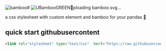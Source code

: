 ![bamboo](https://github.com/home-gihub/bamboogreenDOTcss/assets/124263428/bab84407-e96e-4d51-af99-f831ecd4a189)# ![U<svg version="1.1" xmlns="http://www.w3.org/2000/svg" xmlns:xlink="http://www.w3.org/1999/xlink" width="442.91743" height="182.62297" viewBox="0,0,442.91743,182.62297"><g transform="translate(-26.01695,-79.9058)"><g data-paper-data="{&quot;isPaintingLayer&quot;:true}" fill="#ffffff" fill-rule="nonzero" stroke-linecap="butt" stroke-linejoin="miter" stroke-miterlimit="10" stroke-dasharray="" stroke-dashoffset="0" font-family="Sans Serif" font-weight="normal" font-size="40" text-anchor="start" style="mix-blend-mode: normal"><text transform="translate(27.65166,161.13962) scale(1.6347,1.6347)" font-size="40" xml:space="preserve" fill="#ffffff" fill-rule="nonzero" stroke="#ffffff" stroke-width="2" stroke-linecap="butt" stroke-linejoin="miter" stroke-miterlimit="10" stroke-dasharray="" stroke-dashoffset="0" font-family="Sans Serif" font-weight="normal" text-anchor="start" style="mix-blend-mode: normal"><tspan x="0" dy="0">Bamboo</tspan><tspan x="0" dy="46.15px">GREEN</tspan></text><text transform="translate(278.13847,227.01875) scale(3.38191,3.38191)" font-size="40" xml:space="preserve" fill="#ffffff" fill-rule="nonzero" stroke="none" stroke-width="1" stroke-linecap="butt" stroke-linejoin="miter" stroke-miterlimit="10" stroke-dasharray="" stroke-dashoffset="0" font-family="Sans Serif" font-weight="normal" text-anchor="start" style="mix-blend-mode: normal"><tspan x="0" dy="0">🐼</tspan></text></g></g></svg><!--rotationCenter:213.9830469335024:100.09419691224247-->ploading bamboo.svg…]()

a css stylesheet with custom element and bamboo for your pandas 🐼

## quick start githubusercontent
```html
<link rel="stylesheet" type="text/css"  herf="https://raw.githubusercontent.com/home-gihub/bamboogreenDOTcss/main/bamboogreen.css" >
```
